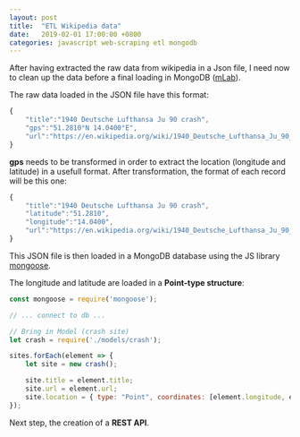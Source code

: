```yaml
---
layout: post
title:  "ETL Wikipedia data"
date:   2019-02-01 17:00:00 +0800
categories: javascript web-scraping etl mongodb
---
```

After having extracted the raw data from wikipedia in a Json file, I need now to clean up the data before a final loading in MongoDB ([mLab](https://mlab.com/)).

The raw data loaded in the JSON file have this format:

```javascript
{
    "title":"1940 Deutsche Lufthansa Ju 90 crash",     
    "gps":"51.2810°N 14.0400°E",
    "url":"https://en.wikipedia.org/wiki/1940_Deutsche_Lufthansa_Ju_90_crash"
}
```

**gps** needs to be transformed in order to extract the location (longitude and latitude) in a usefull format.
After transformation, the format of each record will be this one:

```javascript
{
    "title":"1940 Deutsche Lufthansa Ju 90 crash",
    "latitude":"51.2810",
    "longitude":"14.0400",
    "url":"https://en.wikipedia.org/wiki/1940_Deutsche_Lufthansa_Ju_90_crash"
}
```

This JSON file is then loaded in a MongoDB database using the JS library [mongoose](https://mongoosejs.com/).

The longitude and latitude are loaded in a **Point-type structure**:

```javascript
const mongoose = require('mongoose');

// ... connect to db ...

// Bring in Model (crash site)
let crash = require('./models/crash');

sites.forEach(element => {
    let site = new crash();

    site.title = element.title;
    site.url = element.url;
    site.location = { type: "Point", coordinates: [element.longitude, element.latitude]};
});
```

Next step, the creation of a **REST API**.